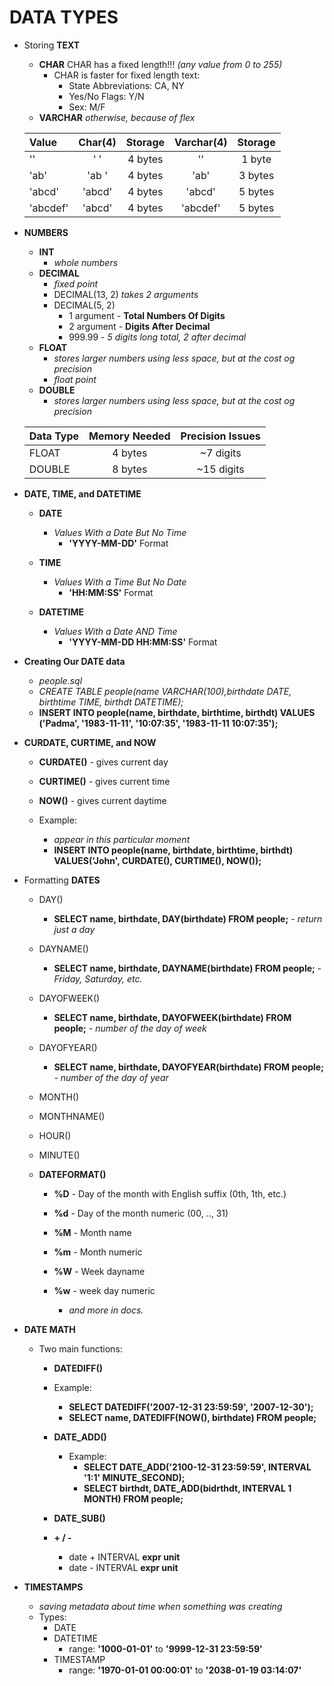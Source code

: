 # DATA TYPES

* Storing **TEXT**
    - **CHAR**  CHAR has a fixed length!!! *(any value from 0 to 255)*
        - CHAR is faster for fixed length text:
            - State Abbreviations: CA, NY
            - Yes/No Flags: Y/N
            - Sex: M/F
    - **VARCHAR** *otherwise, because of flex*

    Value   | Char(4) | Storage | Varchar(4) | Storage
    :--     | :--:    | :--:    | :--:       | :--: 
    ''      | '    '  | 4 bytes | ''         | 1 byte
    'ab'    | 'ab  '  | 4 bytes | 'ab'       | 3 bytes
    'abcd'  | 'abcd'  | 4 bytes | 'abcd'     | 5 bytes
    'abcdef'| 'abcd'  | 4 bytes | 'abcdef'   | 5 bytes

* **NUMBERS**
    - **INT** 
        - *whole numbers*
    - **DECIMAL**
        - *fixed point*
        - DECIMAL(13, 2) *takes 2 arguments*
        - DECIMAL(5, 2)
            - 1 argument - **Total Numbers Of Digits**
            - 2 argument - **Digits After Decimal**
            - 999.99 - *5 digits long total, 2 after decimal*
    - **FLOAT** 
        - *stores larger numbers using less space, but at the cost og precision*
        - *float point*
    - **DOUBLE**
        - *stores larger numbers using less space, but at the cost og precision*

    Data Type   |   Memory Needed   |   Precision Issues
    :--         |   :--:            |   :--:
    FLOAT       |   4 bytes         |   ~7 digits
    DOUBLE      |   8 bytes         |   ~15 digits

* **DATE, TIME, and DATETIME**
    - **DATE**
        - *Values With a Date But No Time*
            - **'YYYY-MM-DD'** Format
    
    - **TIME**
        - *Values With a Time But No Date*
            - **'HH:MM:SS'** Format

    - **DATETIME**
        - *Values With a Date AND Time*
            - **'YYYY-MM-DD HH:MM:SS'** Format

* **Creating Our DATE data**
    - *people.sql*
    - *CREATE TABLE people(name VARCHAR(100),birthdate DATE, birthtime TIME, birthdt DATETIME);*
    - **INSERT INTO people(name, birthdate, birthtime, birthdt) VALUES ('Padma', '1983-11-11', '10:07:35', '1983-11-11 10:07:35');**

* **CURDATE, CURTIME, and NOW**
    - **CURDATE()** - gives current day
    - **CURTIME()** - gives current time
    - **NOW()**     - gives current daytime
    
    - Example:  
        - *appear in this particular moment*
        - **INSERT INTO people(name, birthdate, birthtime, birthdt) VALUES('John', CURDATE(), CURTIME(), NOW());**

* Formatting **DATES**
    - DAY()
        - **SELECT name, birthdate, DAY(birthdate) FROM people;** - *return just a day*
    - DAYNAME()
        - **SELECT name, birthdate, DAYNAME(birthdate) FROM people;** - *Friday, Saturday, etc.*
    - DAYOFWEEK()
        - **SELECT name, birthdate, DAYOFWEEK(birthdate) FROM people;** - *number of the day of week*
    - DAYOFYEAR()
        - **SELECT name, birthdate, DAYOFYEAR(birthdate) FROM people;** - *number of the day of year*

    - MONTH()
    - MONTHNAME()
    - HOUR()
    - MINUTE()

    - **DATEFORMAT()**
        - **%D** - Day of the month with English suffix (0th, 1th, etc.)
        - **%d** - Day of the month numeric (00, .., 31)
        
        - **%M** - Month name
        - **%m** - Month numeric

        - **%W** - Week dayname
        - **%w** - week day numeric
            - *and more in docs.*


* **DATE MATH**
    - Two main functions: 
        - **DATEDIFF()**
        - Example:
            - **SELECT DATEDIFF('2007-12-31 23:59:59', '2007-12-30');**
            - **SELECT name, DATEDIFF(NOW(), birthdate) FROM people;**

        - **DATE_ADD()**
            - Example: 
                - **SELECT DATE_ADD('2100-12-31 23:59:59', INTERVAL '1:1' MINUTE_SECOND);**
                - **SELECT birthdt, DATE_ADD(bidrthdt, INTERVAL 1 MONTH) FROM people;**
                
        - **DATE_SUB()**

        - **+ / -**
            - date + INTERVAL **expr unit**
            - date - INTERVAL **expr unit**

* **TIMESTAMPS**
    - *saving metadata about time when something was creating*
    - Types:
        - DATE
        - DATETIME
            - range: **'1000-01-01'** to **'9999-12-31 23:59:59'**
        - TIMESTAMP
            - range: **'1970-01-01 00:00:01'** to **'2038-01-19 03:14:07'**